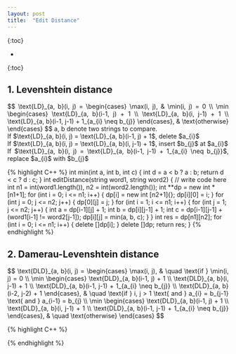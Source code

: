 ```yaml
---
layout: post
title:  "Edit Distance"
---
```

<script type="text/x-mathjax-config">
MathJax.Hub.Config({
  tex2jax: {
    inlineMath: [['$','$'], ['\\(','\\)']],
    processEscapes: true
  }
});
</script>
<script src="https://cdnjs.cloudflare.com/ajax/libs/mathjax/2.7.0/MathJax.js?config=TeX-AMS-MML_HTMLorMML" type="text/javascript"></script>


{:toc}

* 
{:toc}


## 1. Levenshtein distance
<p align="justify">
$$
\text{LD}_{a, b}(i, j) =
\begin{cases}
\max(i, j), & \min(i, j) = 0 \\
\min
\begin{cases}
\text{LD}_{a, b}(i-1, j) + 1 \\
\text{LD}_{a, b}(i, j-1) + 1 \\
\text{LD}_{a, b}(i-1, j-1) + 1_{a_{i} \neq b_{j}}
\end{cases}, & \text{otherwise}
\end{cases}
$$
a, b denote two strings to compare.<br>
If $\text{LD}_{a, b}(i, j) = \text{LD}_{a, b}(i-1, j) + 1$, delete $a_{i}$<br>
If $\text{LD}_{a, b}(i, j) = \text{LD}_{a, b}(i, j-1) + 1$, insert $b_{j}$ at $a_{i}$<br>
If $\text{LD}_{a, b}(i, j) = \text{LD}_{a, b}(i-1, j-1) + 1_{a_{i} \neq b_{j}}$, replace $a_{i}$ with $b_{j}$
</p>
{% highlight C++ %}
int min(int a, int b, int c)
{
    int d = a < b ? a : b;
    return d < c ? d : c;
}
int editDistance(string word1, string word2) {
    // write code here
    int n1 = int(word1.length()), n2 = int(word2.length());
    int **dp = new int *[n1+1];
    for (int i = 0; i <= n1; i++)
    {
        dp[i] = new int [n2+1]{};
        dp[i][0] = i;
    }
    for (int j = 0; j <= n2; j++) { dp[0][j] = j; }
    for (int i = 1; i <= n1; i++)
    {
        for (int j = 1; j <= n2; j++)
        {
            int a = dp[i-1][j] + 1;
            int b = dp[i][j-1] + 1;
            int c = dp[i-1][j-1] + (word1[i-1] != word2[j-1]);
            dp[i][j] = min(a, b, c);
        }
    }
    int res = dp[n1][n2];
    for (int i = 0; i <= n1; i++) { delete []dp[i]; }
    delete []dp;
    return res;
}
{% endhighlight %}

## 2. Damerau-Levenshtein distance
<p align="justify">
$$
\text{DLD}_{a, b}(i, j) =
\begin{cases}
\max(i, j), & \quad \text{if } \min(i, j) = 0 \\
\min
\begin{cases}
\text{DLD}_{a, b}(i-1, j) + 1 \\
\text{DLD}_{a, b}(i, j-1) + 1 \\
\text{DLD}_{a, b}(i-1, j-1) + 1_{a_{i} \neq b_{j}} \\
\text{DLD}_{a, b}(i-2, j-2) + 1
\end{cases}, & \quad \text{if } i, j > 1 \text{ and } a_{i} = b_{j-1} \text{ and } a_{i-1} = b_{j} \\
\min
\begin{cases}
\text{DLD}_{a, b}(i-1, j) + 1 \\
\text{DLD}_{a, b}(i, j-1) + 1 \\
\text{DLD}_{a, b}(i-1, j-1) + 1_{a_{i} \neq b_{j}}
\end{cases}, & \quad \text{otherwise}
\end{cases}
$$
</p>
{% highlight C++ %}

{% endhighlight %}